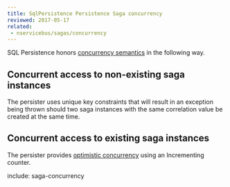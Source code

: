 ```yaml
---
title: SqlPersistence Persistence Saga concurrency
reviewed: 2017-05-17
related:
 - nservicebus/sagas/concurrency
---
```


SQL Persistence honors [concurrency semantics](/nservicebus/sagas/concurrency.md) in the following way.


## Concurrent access to non-existing saga instances

The persister uses unique key constraints that will result in an exception being thrown should two saga instances with the same correlation value be created at the same time.


## Concurrent access to existing saga instances

The persister provides [optimistic concurrency](https://en.wikipedia.org/wiki/Optimistic_concurrency_control) using an Incrementing counter.

include: saga-concurrency
